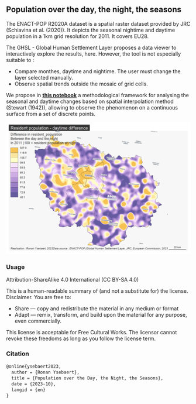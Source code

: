 ## Population over the day, the night, the seasons

The ENACT-POP R2020A dataset is a spatial raster dataset provided by JRC (Schiavina et al. (2020)). It depicts the seasonal nightime and daytime population in a 1km grid resolution for 2011. It covers EU28.

The GHSL - Global Human Settlement Layer proposes a data viewer to interactively explore the results, here. However, the tool is not especially suitable to :

- Compare monthes, daytime and nightime. The user must change the layer selected manually.
- Observe spatial trends outside the mosaic of grid cells.

We propose in **[this notebook](https://rysebaert.github.io/pop_day_night_time/)** a methodological framework for analysing the seasonal and daytime changes based on spatial interpolation method (Stewart (1942)), allowing to observe the phenomenon on a continuous surface from a set of discrete points.

![](fig.png)


### Usage

Attribution-ShareAlike 4.0 International (CC BY-SA 4.0)

This is a human-readable summary of (and not a substitute for) the license. Disclaimer.
You are free to:
* Share — copy and redistribute the material in any medium or format
* Adapt — remix, transform, and build upon the material for any purpose, even commercially.

This license is acceptable for Free Cultural Works. The licensor cannot revoke these freedoms as long as you follow the license term.

### Citation

```
@online{ysebaert2023,
  author = {Ronan Ysebaert},
  title = {Population over the Day, the Night, the Seasons},
  date = {2023-10},
  langid = {en}
}
```
